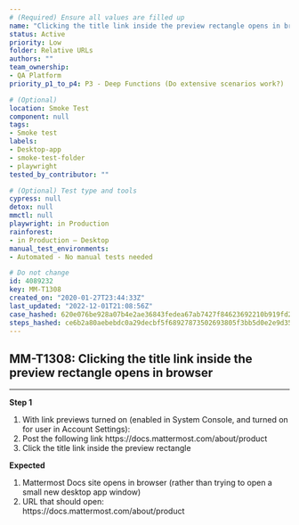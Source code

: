 ```yaml
---
# (Required) Ensure all values are filled up
name: "Clicking the title link inside the preview rectangle opens in browser"
status: Active
priority: Low
folder: Relative URLs
authors: ""
team_ownership:
- QA Platform
priority_p1_to_p4: P3 - Deep Functions (Do extensive scenarios work?)

# (Optional)
location: Smoke Test
component: null
tags:
- Smoke test
labels:
- Desktop-app
- smoke-test-folder
- playwright
tested_by_contributor: ""

# (Optional) Test type and tools
cypress: null
detox: null
mmctl: null
playwright: in Production
rainforest:
- in Production — Desktop
manual_test_environments:
- Automated - No manual tests needed

# Do not change
id: 4089232
key: MM-T1308
created_on: "2020-01-27T23:44:33Z"
last_updated: "2022-12-01T21:08:56Z"
case_hashed: 620e076be928a07b4e2ae36843fedea67ab7427f84623692210b919fd2bd22f505106c04487d6e63392fedf3abcd0391
steps_hashed: ce6b2a80aebebdc0a29decbf5f68927873502693805f3bb5d0e2e9d35c2536f4ba991e79ed66dd5ec6b7d7af443bf6ad
---
```


<!-- (Auto-generated) Based on frontmatter's "key" and "name" -->

## MM-T1308: Clicking the title link inside the preview rectangle opens in browser

---

**Step 1**

1. With link previews turned on (enabled in System Console, and turned on for user in Account Settings):
2. Post the following link https\://docs.mattermost.com/about/product
3. Click the title link inside the preview rectangle

**Expected**

1. Mattermost Docs site opens in browser (rather than trying to open a small new desktop app window)
2. URL that should open:\
   https\://docs.mattermost.com/about/product
